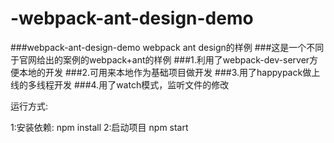 # -webpack-ant-design-demo
###webpack-ant-design-demo webpack ant design的样例
###这是一个不同于官网给出的案例的webpack+ant的样例
###1.利用了webpack-dev-server方便本地的开发
###2.可用来本地作为基础项目做开发
###3.用了happypack做上线的多线程开发
###4.用了watch模式，监听文件的修改

运行方式:

1:安装依赖:
npm install
2:启动项目
npm start


